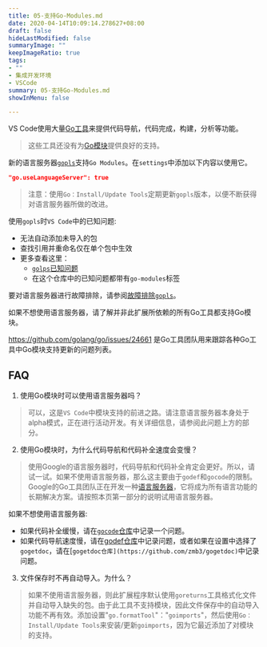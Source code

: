 ```yaml
---
title: 05-支持Go-Modules.md
date: 2020-04-14T10:09:14.278627+08:00
draft: false
hideLastModified: false
summaryImage: ""
keepImageRatio: true
tags:
- ""
- 集成开发环境
- VSCode
summary: 05-支持Go-Modules.md
showInMenu: false

---
```


VS Code使用大量[Go工具](06-扩展程序依赖的Go工具.md)来提供代码导航，代码完成，构建，分析等功能。

> 这些工具还没有为[Go模块](https://blog.golang.org/modules2019)提供良好的支持。

新的语言服务器[`gopls`](https://github.com/golang/go/wiki/gopls)支持`Go Modules`。在`settings`中添加以下内容以使用它。

```json
"go.useLanguageServer": true
```

> 注意：使用`Go：Install/Update Tools`定期更新`gopls`版本，以便不断获得对语言服务器所做的改进。

使用`gopls`时`VS Code`中的已知问题:

- 无法自动添加未导入的包
- 查找引用并重命名仅在单个包中生效
- 更多查看这里：
  - [`golps`已知问题](https://github.com/golang/go/wiki/gopls#known-issues)
  - 在这个仓库中的已知问题都带有`go-modules`标签

要对语言服务器进行故障排除，请参阅[故障排除`gopls`](https://github.com/golang/go/wiki/gopls#troubleshooting)。

如果不想使用语言服务器，请了解并非此扩展所依赖的所有Go工具都支持Go模块。

https://github.com/golang/go/issues/24661 是Go工具团队用来跟踪各种Go工具中Go模块支持更新的问题列表。

## FAQ

1. 使用Go模块时可以使用语言服务器吗？

> 可以，这是`VS Code`中模块支持的前进之路。请注意语言服务器本身处于alpha模式，正在进行活动开发。有关详细信息，请参阅此问题上方的部分。

2. 使用Go模块时，为什么代码导航和代码补全速度会变慢？

> 使用Google的语言服务器时，代码导航和代码补全肯定会更好。所以，请试一试。如果不使用语言服务器，那么这主要由于`godef`和`gocode`的限制。Google的Go工具团队正在开发一种[语言服务器](https://godoc.org/golang.org/x/tools/cmd/gopls)，它将成为所有语言功能的长期解决方案。请按照本页第一部分的说明试用语言服务器。

如果不想使用语言服务器:

- 如果代码补全缓慢，请在[`gocode`仓库](https://github.com/stamblerre/gocode)中记录一个问题。
- 如果代码导航速度慢，请在[godef仓库](https://github.com/rogpeppe/godef)中记录问题，或者如果在设置中选择了`gogetdoc`，请在[`gogetdoc仓库](https://github.com/zmb3/gogetdoc)`中记录问题。

3. 文件保存时不再自动导入。为什么？

> 如果不使用语言服务器，则此扩展程序默认使用`goreturns`工具格式化文件并自动导入缺失的包。由于此工具不支持模块，因此文件保存中的自动导入功能不再有效。添加设置"`go.formatTool`"："`goimports`"，然后使用`Go：Install/Update Tools`来安装/更新`goimports`，因为它最近添加了对模块的支持。
